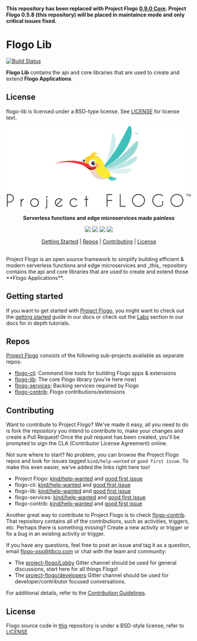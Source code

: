 **This repository has been replaced with Project Flogo [0.9.0 Core](https://github.com/project-flogo/core). Project Flogo 0.5.8 (this repository) will be placed in maintaince mode and only critical issues fixed.**

# Flogo Lib

[![Build Status](https://travis-ci.org/TIBCOSoftware/flogo-lib.svg?branch=master)](https://travis-ci.org/TIBCOSoftware/flogo-lib.svg?branch=master)

**Flogo Lib** contains the api and core libraries that are used to create and extend **Flogo Applications**. 

## License
flogo-lib is licensed under a BSD-type license. See [LICENSE](LICENSE) for license text.
 
<p align="center">
  <img src ="https://raw.githubusercontent.com/TIBCOSoftware/flogo/master/images/projectflogo.png" />
</p>

<p align="center" >
  <b>Serverless functions and edge microservices made painless</b>
</p>

<p align="center">
  <img src="https://travis-ci.org/TIBCOSoftware/flogo-lib.svg?branch=master"/>
  <img src="https://img.shields.io/badge/dependencies-up%20to%20date-green.svg"/>
  <img src="https://img.shields.io/badge/license-BSD%20style-blue.svg"/>
  <a href="https://gitter.im/project-flogo/Lobby?utm_source=share-link&utm_medium=link&utm_campaign=share-link"><img src="https://badges.gitter.im/Join%20Chat.svg"/></a>
</p>

<p align="center">
  <a href="#getting-started">Getting Started</a> | <a href="#repos">Repos</a> | <a href="#contributing">Contributing</a> | <a href="#license">License</a>
</p>

<br/>
Project Flogo is an open source framework to simplify building efficient & modern serverless functions and edge microservices and _this_ repository contains the api and core libraries that are used to create and extend those **Flogo Applications**. 

## Getting started
If you want to get started with [Project Flogo](flogo.io), you might want to check out the [getting started](https://tibcosoftware.github.io/flogo/getting-started/) guide in our docs or check out the [Labs](https://tibcosoftware.github.io/flogo/labs/) section in our docs for in depth tutorials.

## Repos
[Project Flogo](https://github.com/TIBCOSoftware/flogo) consists of the following sub-projects available as separate repos:
* [flogo-cli](https://github.com/TIBCOSoftware/flogo-cli): Command line tools for building Flogo apps & extensions
* [flogo-lib](https://github.com/TIBCOSoftware/flogo-lib): The core Flogo library (you're here now)
* [flogo-services](https://github.com/TIBCOSoftware/flogo-services): Backing services required by Flogo 
* [flogo-contrib](https://github.com/TIBCOSoftware/flogo-contrib): Flogo contributions/extensions

## Contributing
Want to contribute to Project Flogo? We've made it easy, all you need to do is fork the repository you intend to contribute to, make your changes and create a Pull Request! Once the pull request has been created, you'll be prompted to sign the CLA (Contributor License Agreement) online.

Not sure where to start? No problem, you can browse the Project Flogo repos and look for issues tagged `kind/help-wanted` or `good first issue`. To make this even easier, we've added the links right here too!
* Project Flogo: [kind/help-wanted](https://github.com/TIBCOSoftware/flogo/issues?q=is%3Aissue+is%3Aopen+label%3A%22help+wanted%22) and [good first issue](https://github.com/TIBCOSoftware/flogo/issues?q=is%3Aissue+is%3Aopen+label%3A%22good+first+issue%22)
* flogo-cli: [kind/help-wanted](https://github.com/TIBCOSoftware/flogo-cli/issues?q=is%3Aissue+is%3Aopen+label%3A%22help+wanted%22) and [good first issue](https://github.com/TIBCOSoftware/flogo-cli/issues?q=is%3Aissue+is%3Aopen+label%3A%22good+first+issue%22)
* flogo-lib: [kind/help-wanted](https://github.com/TIBCOSoftware/flogo-lib/issues?q=is%3Aissue+is%3Aopen+label%3A%22help+wanted%22) and [good first issue](https://github.com/TIBCOSoftware/flogo-lib/issues?q=is%3Aissue+is%3Aopen+label%3A%22good+first+issue%22)
* flogo-services: [kind/help-wanted](https://github.com/TIBCOSoftware/flogo-services/issues?q=is%3Aissue+is%3Aopen+label%3A%22help+wanted%22) and [good first issue](https://github.com/TIBCOSoftware/flogo-services/issues?q=is%3Aissue+is%3Aopen+label%3A%22good+first+issue%22)
* flogo-contrib: [kind/help-wanted](https://github.com/TIBCOSoftware/flogo-contrib/issues?q=is%3Aissue+is%3Aopen+label%3A%22help+wanted%22) and [good first issue](https://github.com/TIBCOSoftware/flogo-contrib/issues?q=is%3Aissue+is%3Aopen+label%3A%22good+first+issue%22)

Another great way to contribute to Project Flogo is to check [flogo-contrib](https://github.com/TIBCOSoftware/flogo-contrib). That repository contains all of the contributions, such as activities, triggers, etc. Perhaps there is something missing? Create a new activity or trigger or fix a bug in an existing activity or trigger.

If you have any questions, feel free to post an issue and tag it as a question, email flogo-oss@tibco.com or chat with the team and community:

* The [project-flogo/Lobby](https://gitter.im/project-flogo/Lobby?utm_source=share-link&utm_medium=link&utm_campaign=share-link) Gitter channel should be used for general discussions, start here for all things Flogo!
* The [project-flogo/developers](https://gitter.im/project-flogo/developers?utm_source=share-link&utm_medium=link&utm_campaign=share-link) Gitter channel should be used for developer/contributor focused conversations. 

For additional details, refer to the [Contribution Guidelines](https://github.com/TIBCOSoftware/flogo/blob/master/CONTRIBUTING.md).

## License 
Flogo source code in [this](https://github.com/TIBCOSoftware/flogo-lib) repository is under a BSD-style license, refer to [LICENSE](https://github.com/TIBCOSoftware/flogo-lib/blob/master/LICENSE) 
